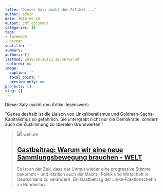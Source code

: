 ```yaml
---
title: 'Dieser Satz macht den Artikel ...'
author: admin
date: 2018-06-26
output: pdf_document
categories: []
tags:
- facebook
- german
subtitle: ''
summary: ''
authors: []
lastmod: 2018-06-26T13:19:46+02:00
featured: no
image:
  caption: ''
  focal_point: ''
  preview_only: no
projects: []
slug: []
---
```

Dieser Satz macht den Artikel lesenswert:

"Genau deshalb ist die Liaison von Linksliberalismus und Goldman-Sachs-Kapitalismus so gefährlich. Sie untergräbt nicht nur die Demokratie, sondern auch die Zustimmung zu liberalen Grundwerten."
> [![](https://img.welt.de/img/debatte/kommentare/mobile178121520/3111357507-ci16x9-w1200/Sahra-frueher-Sarah-Wagenknecht.jpg)](https://www.welt.de/debatte/kommentare/article178121522/Gastbeitrag-Warum-wir-eine-neue-Sammlungsbewegung-brauchen.html)
> welt.de
> ## [Gastbeitrag: Warum wir eine neue Sammlungsbewegung brauchen - WELT](https://www.welt.de/debatte/kommentare/article178121522/Gastbeitrag-Warum-wir-eine-neue-Sammlungsbewegung-brauchen.html)
>
>Es ist an der Zeit, dass der Unmut wieder eine progressive Stimme bekommt – und letztlich auch die Macht , Politik und Wirtschaft in Deutschland zu verändern. Ein Gastbeitrag der Linke-Fraktionschefin im Bundestag.

